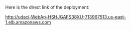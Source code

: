 Here is the direct link of the deployment:

http://udaci-WebAp-HSHJGAFS38XU-713967513.us-east-1.elb.amazonaws.com	

